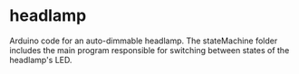 # headlamp
Arduino code for an auto-dimmable headlamp. The stateMachine folder includes the main program responsible for switching between states of the headlamp's LED. 
